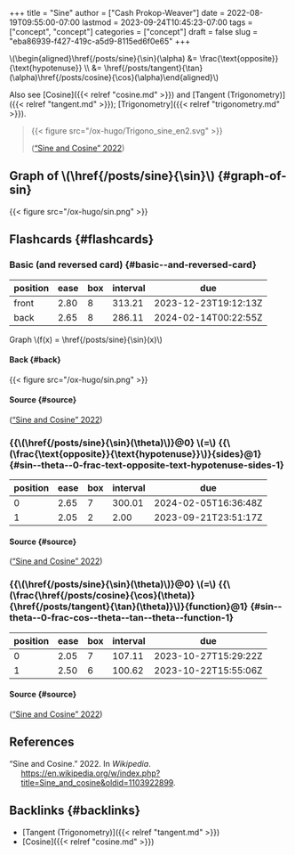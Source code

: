 +++
title = "Sine"
author = ["Cash Prokop-Weaver"]
date = 2022-08-19T09:55:00-07:00
lastmod = 2023-09-24T10:45:23-07:00
tags = ["concept", "concept"]
categories = ["concept"]
draft = false
slug = "eba86939-f427-419c-a5d9-8115ed6f0e65"
+++

\\(\begin{aligned}\href{/posts/sine}{\sin}(\alpha) &= \frac{\text{opposite}}{\text{hypotenuse}} \\\ &= \href{/posts/tangent}{\tan}(\alpha)\href{/posts/cosine}{\cos}(\alpha)\end{aligned}\\)

Also see [Cosine]({{< relref "cosine.md" >}}) and [Tangent (Trigonometry)]({{< relref "tangent.md" >}}); [Trigonometry]({{< relref "trigonometry.md" >}}).

> {{< figure src="/ox-hugo/Trigono_sine_en2.svg" >}}
>
> (<a href="#citeproc_bib_item_1">“Sine and Cosine” 2022</a>)


## Graph of \\(\href{/posts/sine}{\sin}\\) {#graph-of-sin}

{{< figure src="/ox-hugo/sin.png" >}}


## Flashcards {#flashcards}


### Basic (and reversed card) {#basic--and-reversed-card}

| position | ease | box | interval | due                  |
|----------|------|-----|----------|----------------------|
| front    | 2.80 | 8   | 313.21   | 2023-12-23T19:12:13Z |
| back     | 2.65 | 8   | 286.11   | 2024-02-14T00:22:55Z |

Graph \\(f(x) = \href{/posts/sine}{\sin}(x)\\)


#### Back {#back}

{{< figure src="/ox-hugo/sin.png" >}}


#### Source {#source}

(<a href="#citeproc_bib_item_1">“Sine and Cosine” 2022</a>)


### {{\\(\href{/posts/sine}{\sin}(\theta)\\)}@0} \\(=\\) {{\\(\frac{\text{opposite}}{\text{hypotenuse}}\\)}{sides}@1} {#sin--theta--0-frac-text-opposite-text-hypotenuse-sides-1}

| position | ease | box | interval | due                  |
|----------|------|-----|----------|----------------------|
| 0        | 2.65 | 7   | 300.01   | 2024-02-05T16:36:48Z |
| 1        | 2.05 | 2   | 2.00     | 2023-09-21T23:51:17Z |


#### Source {#source}

(<a href="#citeproc_bib_item_1">“Sine and Cosine” 2022</a>)


### {{\\(\href{/posts/sine}{\sin}(\theta)\\)}@0} \\(=\\) {{\\(\frac{\href{/posts/cosine}{\cos}(\theta)}{\href{/posts/tangent}{\tan}(\theta)}\\)}{function}@1} {#sin--theta--0-frac-cos--theta--tan--theta--function-1}

| position | ease | box | interval | due                  |
|----------|------|-----|----------|----------------------|
| 0        | 2.05 | 7   | 107.11   | 2023-10-27T15:29:22Z |
| 1        | 2.50 | 6   | 100.62   | 2023-10-22T15:55:06Z |


#### Source {#source}

(<a href="#citeproc_bib_item_1">“Sine and Cosine” 2022</a>)

## References

<style>.csl-entry{text-indent: -1.5em; margin-left: 1.5em;}</style><div class="csl-bib-body">
  <div class="csl-entry"><a id="citeproc_bib_item_1"></a>“Sine and Cosine.” 2022. In <i>Wikipedia</i>. <a href="https://en.wikipedia.org/w/index.php?title=Sine_and_cosine&oldid=1103922899">https://en.wikipedia.org/w/index.php?title=Sine_and_cosine&#38;oldid=1103922899</a>.</div>
</div>


## Backlinks {#backlinks}

-   [Tangent (Trigonometry)]({{< relref "tangent.md" >}})
-   [Cosine]({{< relref "cosine.md" >}})
